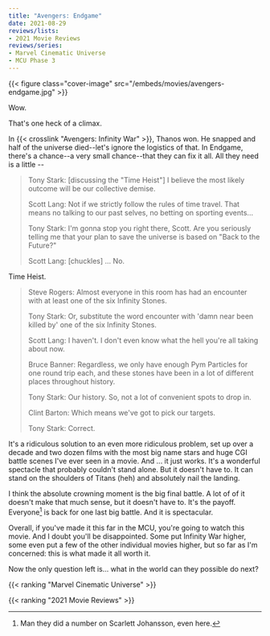 ```yaml
---
title: "Avengers: Endgame"
date: 2021-08-29
reviews/lists:
- 2021 Movie Reviews
reviews/series:
- Marvel Cinematic Universe
- MCU Phase 3
---
```

{{< figure class="cover-image" src="/embeds/movies/avengers-endgame.jpg" >}}

Wow. 

That's one heck of a climax. 

In {{< crosslink "Avengers: Infinity War" >}}, Thanos won. He snapped and half of the universe died--let's ignore the logistics of that. In Endgame, there's a chance--a very small chance--that they can fix it all. All they need is a little --

> Tony Stark: [discussing the "Time Heist"] I believe the most likely outcome will be our collective demise.
> 
> Scott Lang: Not if we strictly follow the rules of time travel. That means no talking to our past selves, no betting on sporting events...
> 
> Tony Stark: I'm gonna stop you right there, Scott. Are you seriously telling me that your plan to save the universe is based on "Back to the Future?"
> 
> Scott Lang: [chuckles] ... No.

Time Heist. 

> Steve Rogers: Almost everyone in this room has had an encounter with at least one of the six Infinity Stones.
> 
> Tony Stark: Or, substitute the word encounter with 'damn near been killed by' one of the six Infinity Stones.
> 
> Scott Lang: I haven't. I don't even know what the hell you're all taking about now.
> 
> Bruce Banner: Regardless, we only have enough Pym Particles for one round trip each, and these stones have been in a lot of different places throughout history.
> 
> Tony Stark: Our history. So, not a lot of convenient spots to drop in.
> 
> Clint Barton: Which means we've got to pick our targets.
> 
> Tony Stark: Correct.

It's a ridiculous solution to an even more ridiculous problem, set up over a decade and two dozen films with the most big name stars and huge CGI battle scenes I've ever seen in a movie. And ... it just works. It's a wonderful spectacle that probably couldn't stand alone. But it doesn't have to. It can stand on the shoulders of Titans (heh) and absolutely nail the landing. 

I think the absolute crowning moment is the big final battle. A lot of of it doesn't make that much sense, but it doesn't have to. It's the payoff. Everyone[^widow] is back for one last big battle. And it is spectacular. 

Overall, if you've made it this far in the MCU, you're going to watch this movie. And I doubt you'll be disappointed. Some put Infinity War higher, some even put a few of the other individual movies higher, but so far as I'm concerned: this is what made it all worth it. 

Now the only question left is... what in the world can they possible do next?

{{< ranking "Marvel Cinematic Universe" >}}

{{< ranking "2021 Movie Reviews" >}}

[^widow]: Man they did a number on Scarlett Johansson, even here. 